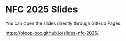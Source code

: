 # NFC 2025 Slides

You can open the slides directly through GitHub Pages:

https://bloop-box.github.io/slides-nfc-2025/
